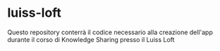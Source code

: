 # luiss-loft
Questo repository conterrà il codice necessario alla creazione dell'app durante il corso di Knowledge Sharing presso il Luiss Loft
